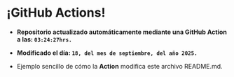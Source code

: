 # ¡GitHub Actions!
* **Repositorio actualizado automáticamente mediante una GitHub Action a las: `03:24:27hrs.`**
* **Modificado el día: `18, del mes de septiembre, del año 2025.`**

* Ejemplo sencillo de cómo la **Action** modifica este archivo README.md.
